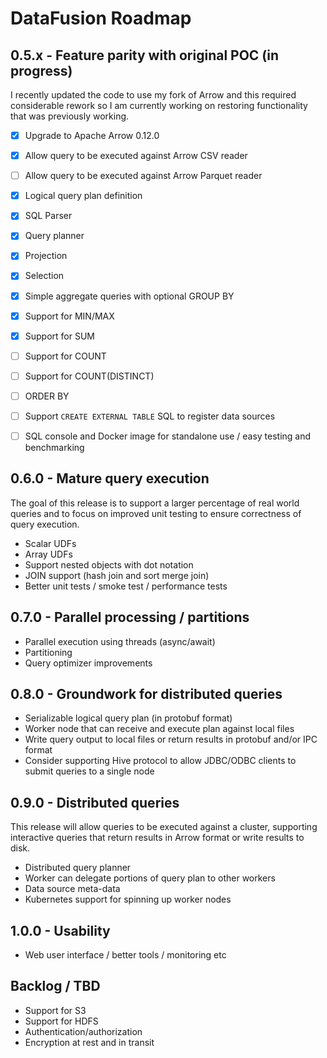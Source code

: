 # DataFusion Roadmap

## 0.5.x - Feature parity with original POC (in progress)

I recently updated the code to use my fork of Arrow and this required considerable rework so I am currently working on restoring functionality that was previously working.

- [x] Upgrade to Apache Arrow 0.12.0
- [x] Allow query to be executed against Arrow CSV reader
- [ ] Allow query to be executed against Arrow Parquet reader
- [x] Logical query plan definition
- [x] SQL Parser
- [x] Query planner
- [x] Projection
- [x] Selection
- [x] Simple aggregate queries with optional GROUP BY
- [x] Support for MIN/MAX
- [x] Support for SUM
- [ ] Support for COUNT
- [ ] Support for COUNT(DISTINCT)
- [ ] ORDER BY
- [ ] Support `CREATE EXTERNAL TABLE` SQL to register data sources
- [ ] SQL console and Docker image for standalone use / easy testing and benchmarking


## 0.6.0 - Mature query execution

The goal of this release is to support a larger percentage of real world queries and to focus on improved unit testing to ensure correctness of query execution.

- Scalar UDFs
- Array UDFs
- Support nested objects with dot notation
- JOIN support (hash join and sort merge join)
- Better unit tests / smoke test / performance tests

## 0.7.0 - Parallel processing / partitions

- Parallel execution using threads (async/await)
- Partitioning
- Query optimizer improvements

## 0.8.0 - Groundwork for distributed queries

- Serializable logical query plan (in protobuf format)
- Worker node that can receive and execute plan against local files
- Write query output to local files or return results in protobuf and/or IPC format
- Consider supporting Hive protocol to allow JDBC/ODBC clients to submit queries to a single node

## 0.9.0 - Distributed queries

This release will allow queries to be executed against a cluster, supporting interactive queries that return results in Arrow format or write results to disk.

- Distributed query planner
- Worker can delegate portions of query plan to other workers
- Data source meta-data
- Kubernetes support for spinning up worker nodes

## 1.0.0 - Usability

- Web user interface / better tools / monitoring etc

## Backlog / TBD

- Support for S3
- Support for HDFS
- Authentication/authorization
- Encryption at rest and in transit
